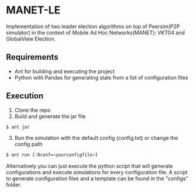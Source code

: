 # MANET-LE

Implementation of two leader election algorithms on top of Peersim(P2P simulator) in the context of Mobile Ad Hoc Networks(MANET): VKT04 and GlobalView Election.

## Requirements

* Ant for building and executing the project
* Python with Pandas for generating stats from a list of configuration files

## Execution

1. Clone the repo
2. Build and generate the jar file
```bash
$ ant jar
 ```
3. Run the simulation with the default config (config.txt) or change the config path
```bash
$ ant run [-Dconf=<yourconfigfile>]
```

Alternatively you can just execute the python script that will generate configurations and execute simulations for every configuration file. A script to generate configuration files and a template can be found in the "configs" folder.
